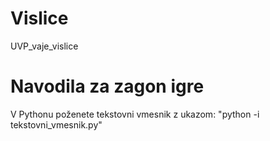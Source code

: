 # Vislice
UVP_vaje_vislice

# Navodila za zagon igre

V Pythonu poženete tekstovni vmesnik z ukazom:
"python -i tekstovni_vmesnik.py"